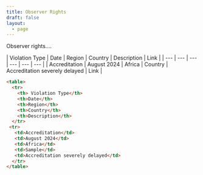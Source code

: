```yaml
---
title: Observer Rights
draft: false
layout:
  - page
---
```


Observer rights....

\| Violation Type | Date | Region | Country | Description | Link |
\| --- | --- | --- | --- | --- | --- |
\| Accreditation | August 2024 | Africa | Country | Accreditation severely delayed | Link |

```html
<table>
  <tr>
    <th> Violation Type</th>
    <th>Date</th>
    <th>Region</th>
    <th>Country</th>
    <th>Description</th>
  </tr>
 <tr>
   <td>Accreditation</td>
   <td>August 2024</td>
   <td>Africa</td>
   <td>Sample</td>
   <td>Accreditation severely delayed</td>
  </tr>
</table>

```
